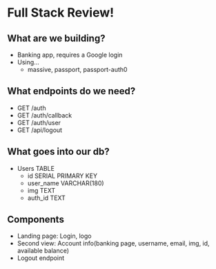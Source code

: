 # Full Stack Review! 

## What are we building?
- Banking app, requires a Google login
- Using...
  + massive, passport, passport-auth0

## What endpoints do we need?
- GET /auth
- GET /auth/callback
- GET /auth/user
- GET /api/logout

## What goes into our db?
- Users TABLE 
  - id SERIAL PRIMARY KEY
  - user_name VARCHAR(180)
  - img TEXT
  - auth_id TEXT

## Components
- Landing page: Login, logo
- Second view: Account info(banking page, username, email, img, id, available balance)
- Logout endpoint
